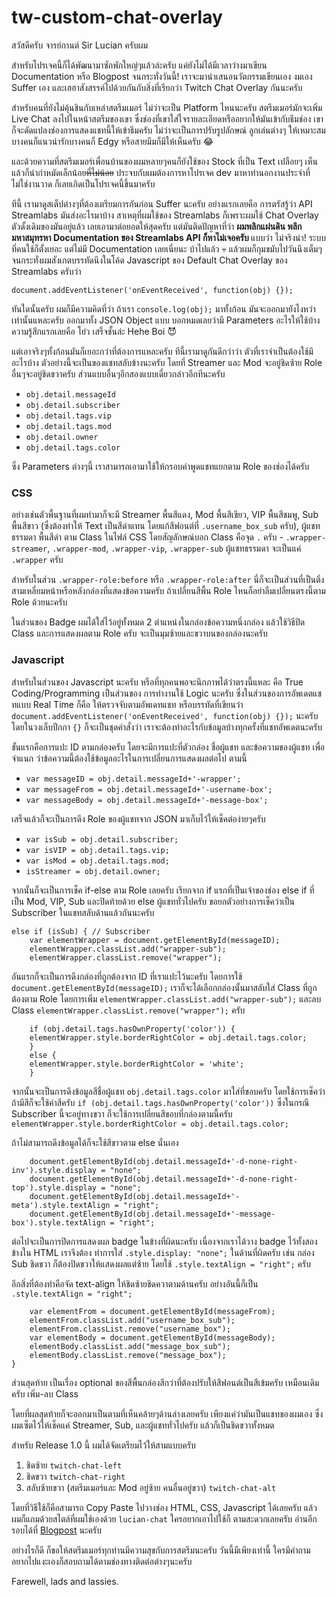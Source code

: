 # tw-custom-chat-overlay
<p>
    สวัสดีครับ จารย์กานต์ Sir Lucian ครับผม
</p>
<p>
    สำหรับโปรเจคนี้ก็ได้พัฒนามาซักพักใหญ่ๆแล้วล่ะครับ แค่ยังไม่ได้มีเวลาว่างมาเขียน Documentation หรือ Blogpost
    จนกระทั่งวันนี้! เราจะมานำเสนอนวัตกรรมเขียนเอง งมเอง Suffer เอง และเฮฮาสังสรรค์ไปด้วยกันกับสิ่งที่เรียกว่า Twitch
    Chat Overlay กันนะครับ
</p>
<p>
    สำหรับคนที่ยังไม่คุ้นชินกับเหล่าสตรีมเมอร์ ไม่ว่าจะเป็น Platform ไหนนะครับ สตรีมเมอร์มักจะเพิ่ม Live Chat
    ลงไปในหน้าสตรีมของเขา ซึ่งช่องที่เขาใส่ใจรายละเอียดหรืออยากให้มันเข้ากับธีมช่อง
    เขาก็จะดัดแปลงช่องการแสดงแชทนี้ให้เข้าธีมครับ ไม่ว่าจะเป็นการปรับรูปลักษณ์ ลูกเล่นต่างๆ ให้เหมาะสม
    บางคนก็แนวน่ารักบางคนก็ Edgy หรือสายมีมก็มีให้เห็นครับ 😂
</p>
<p>
    และด้วยความที่สตรีมเมอร์เพื่อนบ้านของผมหลายๆคนก็ยังใช้ของ Stock ที่เป็น Text เปลือยๆ
    เห็นแล้วก็น่ากำหมัดเล็กน้อย<s>ที่ไม่น้อย</s> ประจบกับผมต้องการหาโปรเจค dev มาหาทำนอกงานประจำที่ไม่ใช่งานวาด
    ก็เลยเกิดเป็นโปรเจคนี้ขึ้นมาครับ
</p>
<p>
    ทีนี้ เรามาดูสเต็ปต่างๆที่ต้องเตรียมการกันก่อน Suffer นะครับ อย่างแรกเลยคือ การตรัสรู้ว่า API Streamlabs
    มันส่งอะไรมาบ้าง สาเหตุที่ผมใช้ของ Streamlabs ก็เพราะผมใช้ Chat Overlay ตัวดั้งเดิมของมันอยู่แล้ว
    เลยเอามาต่อยอดให้สุดครับ แต่มันติดปัญหาที่ว่า
    <strong>
        ผมพลิกแผ่นดิน พลิกมหาสมุทรหา Documentation ของ Streamlabs API ก็หาไม่เจอครับ
    </strong>
    แบบว่า ไม่จริงน่า! ระบบที่คนใช้ก็ตั้งเยอะ แต่ไม่มี Documentation เลยเนี่ยนะ บ้าไปแล้ว 💀
    แล้วผมก็กุมขมับไปวันนึงเต็มๆ จนกระทั่งผมสังเกตบรรทัดนึงในโค้ด Javascript ของ Default Chat Overlay ของ Streamlabs
    ครับว่า
</p>
<p>
    <code>document.addEventListener('onEventReceived', function(obj) {});</code>
</p>
<p>
    ทันใดนั้นครับ ผมก็มีความคิดที่ว่า ถ้าเรา <code>console.log(obj);</code> มาทั้งก้อน มันจะออกมายังไงหว่า
    เท่านั้นแหละครับ ออกมาทั้ง JSON Object แบบ บอกหมดเลยว่ามี Parameters อะไรให้ใช้บ้าง ความรู้สึกแรกเลยคือ โย่ว
    เสร็จชั้นล่ะ
    Hehe Boi 😈
</p>
<p>
    แต่เอาจริงๆทั้งก้อนมันก็เยอะกว่าที่ต้องการแหละครับ ทีนี้เรามาดูกันดีกว่าว่า ตัวที่เราจำเป็นต้องใช้มีอะไรบ้าง ตัวอย่างนี้จะเป็นของแชทสลับข้างนะครับ
    โดยที่ Streamer และ Mod จะอยู่ชิดซ้าย Role อื่นๆจะอยู่ชิดขวาครับ ส่วนแบบอื่นๆอีกสองแบบเดี๋ยวกล่าวอีกทีนะครับ
</p>
<ul>
    <li>
        <code>obj.detail.messageId</code>
    </li>
    <li>
        <code>obj.detail.subscriber</code>
    </li>
    <li>
        <code>obj.detail.tags.vip</code>
    </li>
    <li>
        <code>obj.detail.tags.mod</code>
    </li>
    <li>
        <code>obj.detail.owner</code>
    </li>
    <li>
        <code>obj.detail.tags.color</code>
    </li>
</ul>
<p>
    ซึ่ง Parameters ต่างๆนี้ เราสามารถเอามาใช้ให้กรอบคำพูดแชทแยกตาม Role ของช่องได้ครับ
</p>
<h3>CSS</h3>
<p>
    อย่างเช่นตัวพื้นฐานที่ผมทำมาก็จะมี Streamer พื้นสีแดง, Mod พื้นสีเขียว, VIP พื้นสีชมพู, Sub พื้นสีขาว (ซึ่งต้องทำให้
    Text
    เป็นสีดำแทน โดยแก้สีฟอนต์ที่ <code>.username_box_sub</code> ครับ), ผู้แชทธรรมดา พื้นสีดำ ตาม Class ในไฟล์ CSS
    โดยสัญลักษณ์บอก Class คือจุด <code>.</code> ครับ -
    <code>.wrapper-streamer</code>,
    <code>.wrapper-mod</code>,
    <code>.wrapper-vip</code>,
    <code>.wrapper-sub</code> ผู้แชทธรรมดา จะเป็นแค่ <code>.wrapper</code> ครับ
</p>
<p>
    สำหรับในส่วน <code>.wrapper-role:before</code> หรือ <code>.wrapper-role:after</code>
    นี่ก็จะเป็นส่วนที่เป็นติ่งสามเหลี่ยมหน้าหรือหลังกล่องที่แสดงข้อความครับ ถ้าเปลี่ยนสีพื้น Role
    ไหนก็อย่าลืมเปลี่ยนตรงนี้ตาม Role ด้วยนะครับ
</p>
<p>
    ในส่วนของ Badge ผมได้ใส่ไว้อยู่ทั้งหมด 2 ตำแหน่งในกล่องข้อความหนึ่งกล่อง แล้วใช้วิธีปิด Class และการแสดงผลตาม Role ครับ จะเป็นมุมซ้ายและขวาบนของกล่องนะครับ
</p>
<h3>Javascript</h3>
<p>
    สำหรับในส่วนของ Javascript นะครับ หรือที่ทุกคนพอจะนึกภาพได้ว่าตรงนี้แหละ คือ True Coding/Programming เป็นส่วนของ
    การทำงานใช้ Logic นะครับ ซึ่งในส่วนของการอัพเดตแชทแบบ Real Time ก็คือ ให้ตรวจจับตามอัพเดทแชท หรือบรรทัดที่เขียนว่า
    <code>document.addEventListener('onEventReceived', function(obj) {});</code> นะครับ
    โดยในวงเล็บปีกกา <code>{}</code> ก็จะเป็นชุดคำสั่งว่า เราจะต้องทำอะไรกับข้อมูลบ้างทุกครั้งที่แชทอัพเดตนะครับ
</p>
<p>
    ขั้นแรกคือการแปะ ID ตามกล่องครับ โดยจะมีการแปะที่ตัวกล่อง ชื่อผู้แชท และข้อความของผู้แชท เพื่อจำแนก
    ว่าข้อความนี้ต้องใช้ข้อมูลอะไรในการเปลี่ยนการแสดงผลต่อไป ตามนี้
</p>
<ul>
    <li>
        <code>var messageID = obj.detail.messageId+'-wrapper';</code>
    </li>
    <li>
        <code>var messageFrom = obj.detail.messageId+'-username-box';</code>
    </li>
    <li>
        <code>var messageBody = obj.detail.messageId+'-message-box';</code>
    </li>
</ul>
<p>
    เสร็จแล้วก็จะเป็นการดึง Role ของผู้แชทจาก JSON มาเก็บไว้ให้เช็คต่อง่ายๆครับ
</p>
<ul>
    <li>
        <code>var isSub = obj.detail.subscriber;</code>
    </li>
    <li>
        <code>var isVIP = obj.detail.tags.vip;</code>
    </li>
    <li>
        <code>var isMod = obj.detail.tags.mod;</code>
    </li>
    <li>
        <code>isStreamer = obj.detail.owner;</code>
    </li>
</ul>
<p>
    จากนั้นก็จะเป็นการเช็ค if-else ตาม Role เลยครับ เรียกจาก if แรกที่เป็นเจ้าของช่อง else if ที่เป็น Mod, VIP, Sub
    และปิดท้ายด้วย else ผู้แชททั่วไปครับ ขอยกตัวอย่างการเช็คว่าเป็น Subscriber ในแชทสลับด้านแล้วกันนะครับ
</p>
<pre><code>else if (isSub) { // Subscriber
    var elementWrapper = document.getElementById(messageID);
    elementWrapper.classList.add("wrapper-sub");
    elementWrapper.classList.remove("wrapper");
</code></pre>
<p>
    อันแรกก็จะเป็นการดึงกล่องที่ถูกต้องจาก ID ที่เราแปะไว้นะครับ โดยการใช้ <code>document.getElementById(messageID);</code>
    เราก็จะได้เลือกกล่องนั้นมาสลับใส่ Class ที่ถูกต้องตาม Role โดยการเพิ่ม <code>elementWrapper.classList.add("wrapper-sub");</code>
    และลบ Class <code>elementWrapper.classList.remove("wrapper");</code> ครับ 
</p>
<pre><code>    if (obj.detail.tags.hasOwnProperty('color')) {
    elementWrapper.style.borderRightColor = obj.detail.tags.color;
    }
    else {
    elementWrapper.style.borderRightColor = 'white';
    }
</code></pre>
<p>
    จากนั้นจะเป็นการดึงข้อมูลสีชื่อผู้แชท <code>obj.detail.tags.color</code> มาใส่ที่ขอบครับ โดยใช้การเช็คว่าถ้ามีสีก็จะใช้ค่าสีครับ <code>if (obj.detail.tags.hasOwnProperty('color'))</code>
    ซึ่งในกรณี Subscriber นี้จะอยู่ทางขวา ก็จะใช้การเปลี่ยนสีขอบที่กล่องตามนี้ครับ <code>elementWrapper.style.borderRightColor = obj.detail.tags.color;</code>
</p>
<p> ถ้าไม่สามารถดึงข้อมูลได้ก็จะใช้สีขาวตาม else นั่นเอง</p>
<pre><code>    document.getElementById(obj.detail.messageId+'-d-none-right-inv').style.display = "none";
    document.getElementById(obj.detail.messageId+'-d-none-right-top').style.display = "none";
    document.getElementById(obj.detail.messageId+'-meta').style.textAlign = "right";
    document.getElementById(obj.detail.messageId+'-message-box').style.textAlign = "right";
</code></pre>
<p>
    ต่อไปจะเป็นการปิดการแสดงผล badge ในข้างที่ผิดนะครับ เนื่องจากเราได้วาง badge ไว้ทั้งสองข้างใน HTML เราจึงต้อง
    ทำการใส่ <code>.style.display: "none";</code> ในด้านที่ผิดครับ เช่น กล่อง Sub ชิดขวา ก็ต้องปิดขวาให้แสดงผลแต่ซ้าย
    โดยใช้ <code>.style.textAlign = "right";</code> ครับ
</p>
<p>
    อีกสิ่งที่ต้องทำคือจัด text-align ให้ชิดซ้ายชิดควาตามด้านครับ อย่างอันนี้ก็เป็น <code>.style.textAlign = "right";</code>
</p>
<pre><code>    var elementFrom = document.getElementById(messageFrom);
    elementFrom.classList.add("username_box_sub");
    elementFrom.classList.remove("username_box");
    var elementBody = document.getElementById(messageBody);
    elementBody.classList.add("message_box_sub");
    elementBody.classList.remove("message_box");
}
</code></pre>
<p>
    ส่วนสุดท้าย เป็นเรื่อง optional ของสีพื้นกล่องสีกว่าที่ต้องปรับให้สีฟอนต์เป็นสีเข้มครับ เหมือนเดิมครับ เพิ่ม-ลบ Class
</p>
<p>
    โดยที่ผลสุดท้ายก็จะออกมาเป็นตามที่เห็นคล้ายๆด้านล่างเลยครับ เพียงแค่ว่ามันเป็นแชทของผมเอง ซึ่งผมเซ็ตไว้ให้เช็คแค่ Streamer, Sub, และผู้แชททั่วไปครับ แล้วก็เป็นชิดขวาทั้งหมด
</p>
<p>
    สำหรับ Release 1.0 นี้ ผมได้จัดเตรียมไว้ให้สามแบบครับ
</p>
<ol>
    <li>
        ชิดซ้าย <code>twitch-chat-left</code>
    </li>
    <li>
        ชิดขวา <code>twitch-chat-right</code>
    </li>
    <li>
        สลับซ้ายขวา (สตรีมเมอร์และ Mod อยู่ซ้าย คนอื่นอยู่ขวา) <code>twitch-chat-alt</code>
    </li>
</ol>
<p>
    โดยที่วิธีใช้ก็คือสามารถ Copy Paste ไปวางช่อง HTML, CSS, Javascript ได้เลยครับ แล้วผมก็แถมด้วยสไตล์ที่ผมใช้เองด้วย <code>lucian-chat</code> ใครอยากเอาไปใช้ก็
    ตามสะดวกเลยครับ อ่านอีกรอบได้ที่ <a href="https://lucian.solutions/blog/tw-custom-chat-overlay">Blogpost</a> นะครับ
</p>
<p>อย่างไรก็ดี ก็ขอให้สตรีมเมอร์ทุกท่านมีความสุขกับการสตรีมนะครับ วันนี้มีเพียงเท่านี้ ใครมีคำถามอยากไปแงะเองก็สอบถามได้ตามช่องทางติดต่อต่างๆนะครับ</p>
<p>Farewell, lads and lassies.</p>
